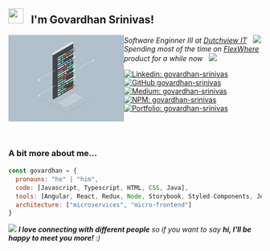 <h2> <img src="https://media1.giphy.com/media/MPxg9U887PS0B8XT4J/giphy.gif" width="30" height="30"> &nbsp; I'm Govardhan Srinivas! </h2>
<img align='left' src="https://github.com/govardhan-srinivas/govardhan-srinivas/blob/master/coding.gif?raw=true" width="230">
<p><em>Software Enginner III at <a href="https://dutchview.com">Dutchview IT</a>  &nbsp; <img src="https://media.giphy.com/media/fYSnHlufseco8Fh93Z/giphy.gif" width="30"></br>Spending most of the time on <a href="https://flexwhere.co.uk">FlexWhere</a> product for a while now  &nbsp; <img src="https://media.giphy.com/media/WUlplcMpOCEmTGBtBW/giphy.gif" width="30"> 
</em></p>

[![Linkedin: govardhan-srinivas](https://img.shields.io/badge/-linkedIn-blue?style=flat-square&logo=Linkedin&logoColor=white&link=https://www.linkedin.com/in/govardhan-srinivas/)](https://www.linkedin.com/in/govardhan-srinivas/)  [![GitHub govardhan-srinivas](https://img.shields.io/github/followers/govardhan-srinivas?label=Github&style=social)](https://github.com/govardhan-srinivas)  [![Medium: govardhan-srinivas](https://img.shields.io/badge/medium--blog-black?logo=medium&color=white&logoColor=black&link=https://govardhan-srinivas.medium.com/)](https://govardhan-srinivas.medium.com/)   [![NPM: govardhan-srinivas](https://img.shields.io/badge/npm-white?logo=npm&link=https://www.npmjs.com/~govardhan-srinivas)](https://www.npmjs.com/~govardhan-srinivas)   [![Portfolio: govardhan-srinivas](https://img.shields.io/badge/Portfolio-white?logo=codeIgniter&link=https://govardhan-srinivas.github.io/)](https://govardhan-srinivas.github.io/)


</br></br>

### A bit more about me...  

```javascript
const govardhan = {
  pronouns: "he" | "him",
  code: [Javascript, Typescript, HTML, CSS, Java],
  tools: [Angular, React, Redux, Node, Storybook, Styled-Components, Jest, Docker, Jenkins],
  architecture: ["microservices", "micro-frontend"]
}
```

<img src="https://media.giphy.com/media/LnQjpWaON8nhr21vNW/giphy.gif" width="60"> <em><b>I love connecting with different people</b> so if you want to say <b>hi, I'll be happy to meet you more!</b> :)</em>

